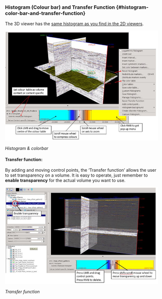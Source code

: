 ### Histogram \(Colour bar\) and Transfer Function {#histogram-color-bar-and-transfer-function}

The 3D viewer has the [same histogram as you find in the 2D viewers](/viewers/functionalities_common_to_all_viewers/histograms.md).

![](/assets/3dviewer_histogram.JPG)

_Histogram & colorbar_

#### **Transfer function:**

By adding and moving control points, the ‘Transfer function’ allows the user to set transparency on a volume. It is easy to operate, just remember to **enable transparency** for the actual volume you want to use.

![](/assets/3dviewer_transparency.JPG)

_Transfer function_

